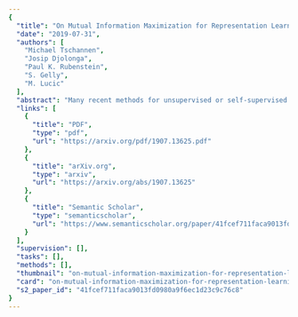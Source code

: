 ```yaml
---
{
  "title": "On Mutual Information Maximization for Representation Learning",
  "date": "2019-07-31",
  "authors": [
    "Michael Tschannen",
    "Josip Djolonga",
    "Paul K. Rubenstein",
    "S. Gelly",
    "M. Lucic"
  ],
  "abstract": "Many recent methods for unsupervised or self-supervised representation learning train feature extractors by maximizing an estimate of the mutual information (MI) between different views of the data. This comes with several immediate problems: For example, MI is notoriously hard to estimate, and using it as an objective for representation learning may lead to highly entangled representations due to its invariance under arbitrary invertible transformations. Nevertheless, these methods have been repeatedly shown to excel in practice. In this paper we argue, and provide empirical evidence, that the success of these methods cannot be attributed to the properties of MI alone, and that they strongly depend on the inductive bias in both the choice of feature extractor architectures and the parametrization of the employed MI estimators. Finally, we establish a connection to deep metric learning and argue that this interpretation may be a plausible explanation for the success of the recently introduced methods.",
  "links": [
    {
      "title": "PDF",
      "type": "pdf",
      "url": "https://arxiv.org/pdf/1907.13625.pdf"
    },
    {
      "title": "arXiv.org",
      "type": "arxiv",
      "url": "https://arxiv.org/abs/1907.13625"
    },
    {
      "title": "Semantic Scholar",
      "type": "semanticscholar",
      "url": "https://www.semanticscholar.org/paper/41fcef711faca9013fd0980a9f6ec1d23c9c76c8"
    }
  ],
  "supervision": [],
  "tasks": [],
  "methods": [],
  "thumbnail": "on-mutual-information-maximization-for-representation-learning-thumb.jpg",
  "card": "on-mutual-information-maximization-for-representation-learning-card.jpg",
  "s2_paper_id": "41fcef711faca9013fd0980a9f6ec1d23c9c76c8"
}
---
```


